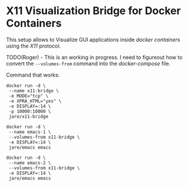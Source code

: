 # X11 Visualization Bridge for Docker Containers 

This setup allows to Visualize GUI applications inside *docker containers* using the *X11* protocol. 

TODO(Roger) - This is an working in progress. I need to figureout how to convert the `--volumes-from` command into the *docker-compose* file. 

Command that works:

```shell
docker run -d \
 --name x11-bridge \
 -e MODE="tcp" \
 -e XPRA_HTML="yes" \
 -e DISPLAY=:14 \
 -p 10000:10000 \
 jare/x11-bridge

docker run -d \
 --name emacs-1 \
 --volumes-from x11-bridge \
 -e DISPLAY=:14 \
 jare/emacs emacs

docker run -d \
 --name emacs-2 \
 --volumes-from x11-bridge \
 -e DISPLAY=:14 \
 jare/emacs emacs
```

